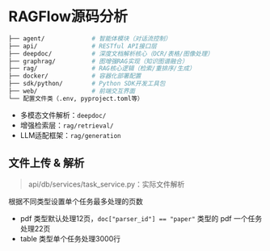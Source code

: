 # RAGFlow源码分析

```bash
├── agent/             # 智能体模块（对话流控制）
├── api/               # RESTful API接口层
├── deepdoc/           # 深度文档解析核心（OCR/表格/图像处理）
├── graphrag/          # 图增强RAG实现（知识图谱融合）
├── rag/               # RAG核心逻辑（检索/重排序/生成）
├── docker/            # 容器化部署配置
├── sdk/python/        # Python SDK开发工具包
├── web/               # 前端交互界面
└── 配置文件类（.env, pyproject.toml等）
```

- 多模态文件解析：`deepdoc/`
- 增强检索层：`rag/retrieval/`
- LLM适配框架：`rag/generation`


## 文件上传 & 解析

> api/db/services/task_service.py：实际文件解析

根据不同类型设置单个任务最多处理的页数
- pdf 类型默认处理12页，`doc["parser_id"] == "paper"` 类型的 pdf 一个任务处理22页
- table 类型单个任务处理3000行



